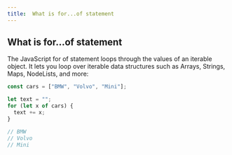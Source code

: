```yaml
---
title:  What is for...of statement
---
```

## What is for...of statement

The JavaScript for of statement loops through the values of an iterable object. It lets you loop over iterable data structures such as Arrays, Strings, Maps, NodeLists, and more:

```javascript
const cars = ["BMW", "Volvo", "Mini"];

let text = "";
for (let x of cars) {
  text += x;
}

// BMW
// Volvo
// Mini
```
